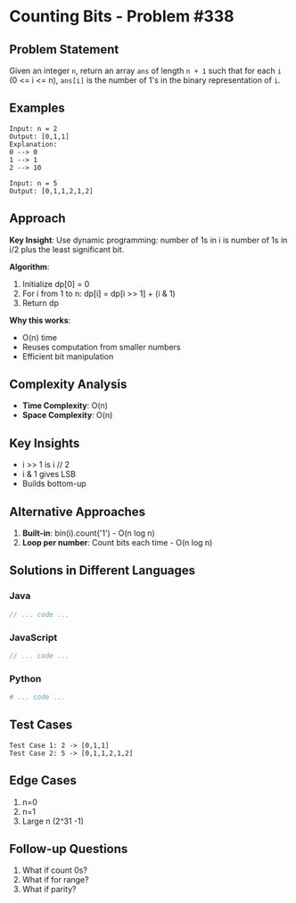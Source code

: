 # Counting Bits - Problem #338

## Problem Statement
Given an integer `n`, return an array `ans` of length `n + 1` such that for each `i` (0 <= i <= n), `ans[i]` is the number of 1's in the binary representation of `i`.

## Examples
```
Input: n = 2
Output: [0,1,1]
Explanation:
0 --> 0
1 --> 1
2 --> 10

Input: n = 5
Output: [0,1,1,2,1,2]
```

## Approach
**Key Insight**: Use dynamic programming: number of 1s in i is number of 1s in i/2 plus the least significant bit.

**Algorithm**:
1. Initialize dp[0] = 0
2. For i from 1 to n:
   dp[i] = dp[i >> 1] + (i & 1)
3. Return dp

**Why this works**:
- O(n) time
- Reuses computation from smaller numbers
- Efficient bit manipulation

## Complexity Analysis
- **Time Complexity**: O(n)
- **Space Complexity**: O(n)

## Key Insights
- i >> 1 is i // 2
- i & 1 gives LSB
- Builds bottom-up

## Alternative Approaches
1. **Built-in**: bin(i).count('1') - O(n log n)
2. **Loop per number**: Count bits each time - O(n log n)

## Solutions in Different Languages

### Java
```java
// ... code ...
```

### JavaScript
```javascript
// ... code ...
```

### Python
```python
# ... code ...
```

## Test Cases
```
Test Case 1: 2 -> [0,1,1]
Test Case 2: 5 -> [0,1,1,2,1,2]
```

## Edge Cases
1. n=0
2. n=1
3. Large n (2^31 -1)

## Follow-up Questions
1. What if count 0s?
2. What if for range?
3. What if parity?
